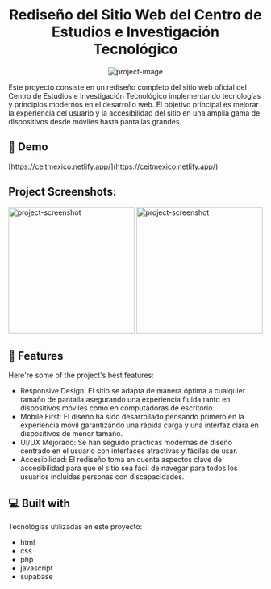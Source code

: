 <h1 align="center" id="title">Rediseño del Sitio Web del Centro de Estudios e Investigación Tecnológico</h1>

<p align="center"><img src="https://i.ibb.co/5Gjvm7F/Captura-de-pantalla-2024-08-25-151056.png" alt="project-image"></p>

<p id="description">Este proyecto consiste en un rediseño completo del sitio web oficial del Centro de Estudios e Investigación Tecnológico implementando tecnologías y principios modernos en el desarrollo web. El objetivo principal es mejorar la experiencia del usuario y la accesibilidad del sitio en una amplia gama de dispositivos desde móviles hasta pantallas grandes.</p>

<h2>🚀 Demo</h2>

[https://ceitmexico.netlify.app/](https://ceitmexico.netlify.app/)

<h2>Project Screenshots:</h2>

<img src="https://i.ibb.co/dtmgjhb/Captura-de-pantalla-2024-08-25-151142.png" alt="project-screenshot" width="250">

<img src="https://i.ibb.co/5Gjvm7F/Captura-de-pantalla-2024-08-25-151056.png" alt="project-screenshot" width="250">

  
  
<h2>🧐 Features</h2>

Here're some of the project's best features:

*   Responsive Design: El sitio se adapta de manera óptima a cualquier tamaño de pantalla asegurando una experiencia fluida tanto en dispositivos móviles como en computadoras de escritorio.
*   Mobile First: El diseño ha sido desarrollado pensando primero en la experiencia móvil garantizando una rápida carga y una interfaz clara en dispositivos de menor tamaño.
*   UI/UX Mejorado: Se han seguido prácticas modernas de diseño centrado en el usuario con interfaces atractivas y fáciles de usar.
*   Accesibilidad: El rediseño toma en cuenta aspectos clave de accesibilidad para que el sitio sea fácil de navegar para todos los usuarios incluidas personas con discapacidades.

  
  
<h2>💻 Built with</h2>

Tecnológias utilizadas en este proyecto:

*   html
*   css
*   php
*   javascript
*   supabase